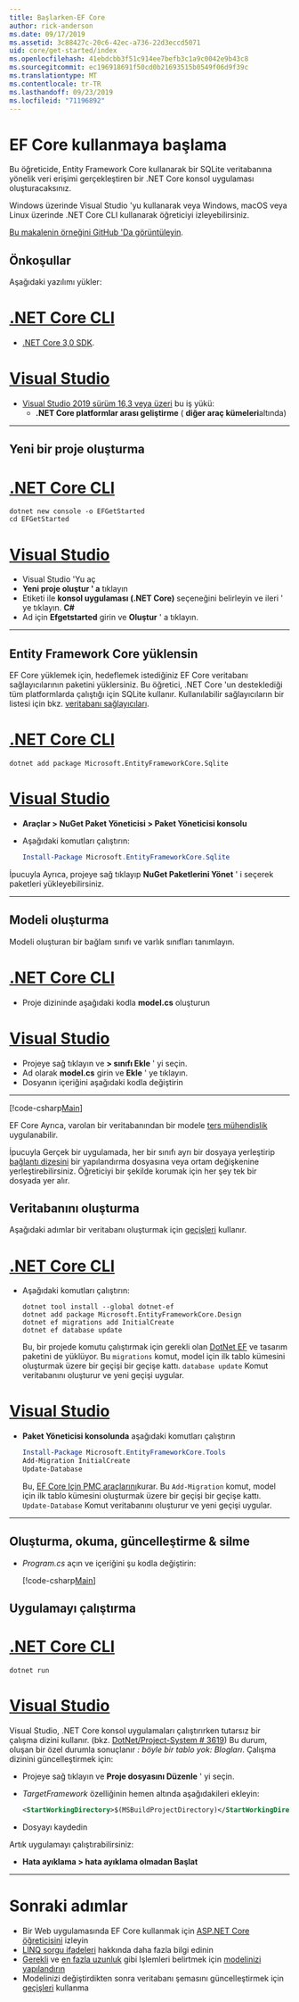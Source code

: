 ```yaml
---
title: Başlarken-EF Core
author: rick-anderson
ms.date: 09/17/2019
ms.assetid: 3c88427c-20c6-42ec-a736-22d3eccd5071
uid: core/get-started/index
ms.openlocfilehash: 41ebdcbb3f51c914ee7befb3c1a9c0042e9b43c8
ms.sourcegitcommit: ec196918691f50cd0b21693515b0549f06d9f39c
ms.translationtype: MT
ms.contentlocale: tr-TR
ms.lasthandoff: 09/23/2019
ms.locfileid: "71196892"
---
```

# <a name="getting-started-with-ef-core"></a>EF Core kullanmaya başlama

Bu öğreticide, Entity Framework Core kullanarak bir SQLite veritabanına yönelik veri erişimi gerçekleştiren bir .NET Core konsol uygulaması oluşturacaksınız.

Windows üzerinde Visual Studio 'yu kullanarak veya Windows, macOS veya Linux üzerinde .NET Core CLI kullanarak öğreticiyi izleyebilirsiniz.

[Bu makalenin örneğini GitHub 'Da görüntüleyin](https://github.com/aspnet/EntityFramework.Docs/tree/master/samples/core/GetStarted).

## <a name="prerequisites"></a>Önkoşullar

Aşağıdaki yazılımı yükler:

# <a name="net-core-clitabnetcore-cli"></a>[.NET Core CLI](#tab/netcore-cli)

* [.NET Core 3,0 SDK](https://www.microsoft.com/net/download/core).

# <a name="visual-studiotabvisual-studio"></a>[Visual Studio](#tab/visual-studio)

* [Visual Studio 2019 sürüm 16,3 veya üzeri](https://www.visualstudio.com/downloads/) bu iş yükü:
  * **.NET Core platformlar arası geliştirme** ( **diğer araç kümeleri**altında)

---

## <a name="create-a-new-project"></a>Yeni bir proje oluşturma

# <a name="net-core-clitabnetcore-cli"></a>[.NET Core CLI](#tab/netcore-cli)

``` Console
dotnet new console -o EFGetStarted
cd EFGetStarted
```

# <a name="visual-studiotabvisual-studio"></a>[Visual Studio](#tab/visual-studio)

* Visual Studio 'Yu aç
* **Yeni proje oluştur ' a** tıklayın
* Etiketi ile **konsol uygulaması (.NET Core)** seçeneğini belirleyin ve ileri ' ye tıklayın. **C#**
* Ad için **Efgetstarted** girin ve **Oluştur** ' a tıklayın.

---

## <a name="install-entity-framework-core"></a>Entity Framework Core yüklensin

EF Core yüklemek için, hedeflemek istediğiniz EF Core veritabanı sağlayıcılarının paketini yüklersiniz. Bu öğretici, .NET Core 'un desteklediği tüm platformlarda çalıştığı için SQLite kullanır. Kullanılabilir sağlayıcıların bir listesi için bkz. [veritabanı sağlayıcıları](../providers/index.md).

# <a name="net-core-clitabnetcore-cli"></a>[.NET Core CLI](#tab/netcore-cli)

``` Console
dotnet add package Microsoft.EntityFrameworkCore.Sqlite
```

# <a name="visual-studiotabvisual-studio"></a>[Visual Studio](#tab/visual-studio)

* **Araçlar > NuGet Paket Yöneticisi > Paket Yöneticisi konsolu**
* Aşağıdaki komutları çalıştırın:

  ``` PowerShell
  Install-Package Microsoft.EntityFrameworkCore.Sqlite
  ```

İpucuyla Ayrıca, projeye sağ tıklayıp **NuGet Paketlerini Yönet** ' i seçerek paketleri yükleyebilirsiniz.

---

## <a name="create-the-model"></a>Modeli oluşturma

Modeli oluşturan bir bağlam sınıfı ve varlık sınıfları tanımlayın.

# <a name="net-core-clitabnetcore-cli"></a>[.NET Core CLI](#tab/netcore-cli)

* Proje dizininde aşağıdaki kodla **model.cs** oluşturun

# <a name="visual-studiotabvisual-studio"></a>[Visual Studio](#tab/visual-studio)

* Projeye sağ tıklayın ve **> sınıfı Ekle** ' yi seçin.
* Ad olarak **model.cs** girin ve **Ekle** ' ye tıklayın.
* Dosyanın içeriğini aşağıdaki kodla değiştirin

---

[!code-csharp[Main](../../../samples/core/GetStarted/Model.cs)]

EF Core Ayrıca, varolan bir veritabanından bir modele [ters mühendislik](../managing-schemas/scaffolding.md) uygulanabilir.

İpucuyla Gerçek bir uygulamada, her bir sınıfı ayrı bir dosyaya yerleştirip [bağlantı dizesini](../miscellaneous/connection-strings.md) bir yapılandırma dosyasına veya ortam değişkenine yerleştirebilirsiniz. Öğreticiyi bir şekilde korumak için her şey tek bir dosyada yer alır.

## <a name="create-the-database"></a>Veritabanını oluşturma

Aşağıdaki adımlar bir veritabanı oluşturmak için [geçişleri](xref:core/managing-schemas/migrations/index) kullanır.

# <a name="net-core-clitabnetcore-cli"></a>[.NET Core CLI](#tab/netcore-cli)

* Aşağıdaki komutları çalıştırın:

  ``` Console
  dotnet tool install --global dotnet-ef
  dotnet add package Microsoft.EntityFrameworkCore.Design
  dotnet ef migrations add InitialCreate
  dotnet ef database update
  ```

  Bu, bir projede komutu çalıştırmak için gerekli olan [DotNet EF](../miscellaneous/cli/dotnet.md) ve tasarım paketini de yüklüyor. Bu `migrations` komut, model için ilk tablo kümesini oluşturmak üzere bir geçişi bir geçişe kattı. `database update` Komut veritabanını oluşturur ve yeni geçişi uygular.

# <a name="visual-studiotabvisual-studio"></a>[Visual Studio](#tab/visual-studio)

* **Paket Yöneticisi konsolunda** aşağıdaki komutları çalıştırın

  ``` PowerShell
  Install-Package Microsoft.EntityFrameworkCore.Tools
  Add-Migration InitialCreate
  Update-Database
  ```

  Bu, [EF Core Için PMC araçlarını](../miscellaneous/cli/powershell.md)kurar. Bu `Add-Migration` komut, model için ilk tablo kümesini oluşturmak üzere bir geçişi bir geçişe kattı. `Update-Database` Komut veritabanını oluşturur ve yeni geçişi uygular.

---

## <a name="create-read-update--delete"></a>Oluşturma, okuma, güncelleştirme & silme

* *Program.cs* açın ve içeriğini şu kodla değiştirin:

  [!code-csharp[Main](../../../samples/core/GetStarted/Program.cs)]

## <a name="run-the-app"></a>Uygulamayı çalıştırma

# <a name="net-core-clitabnetcore-cli"></a>[.NET Core CLI](#tab/netcore-cli)

``` Console
dotnet run
```

# <a name="visual-studiotabvisual-studio"></a>[Visual Studio](#tab/visual-studio)

Visual Studio, .NET Core konsol uygulamaları çalıştırırken tutarsız bir çalışma dizini kullanır. (bkz. [DotNet/Project-System # 3619](https://github.com/dotnet/project-system/issues/3619)) Bu durum, oluşan bir özel durumla sonuçlanır *: böyle bir tablo yok: Blogları*. Çalışma dizinini güncelleştirmek için:

* Projeye sağ tıklayın ve **Proje dosyasını Düzenle** ' yi seçin.
* *TargetFramework* özelliğinin hemen altında aşağıdakileri ekleyin:

  ``` XML
  <StartWorkingDirectory>$(MSBuildProjectDirectory)</StartWorkingDirectory>
  ```

* Dosyayı kaydedin

Artık uygulamayı çalıştırabilirsiniz:

* **Hata ayıklama > hata ayıklama olmadan Başlat**

---

# <a name="next-steps"></a>Sonraki adımlar

* Bir Web uygulamasında EF Core kullanmak için [ASP.NET Core öğreticisini](/aspnet/core/data/ef-rp/intro) izleyin
* [LINQ sorgu ifadeleri](/dotnet/csharp/programming-guide/concepts/linq/basic-linq-query-operations) hakkında daha fazla bilgi edinin
* [Gerekli](xref:core/modeling/required-optional) ve [en fazla uzunluk](xref:core/modeling/max-length) gibi Işlemleri belirtmek için [modelinizi yapılandırın](xref:core/modeling/index)
* Modelinizi değiştirdikten sonra veritabanı şemasını güncelleştirmek için [geçişleri](xref:core/managing-schemas/migrations/index) kullanma
